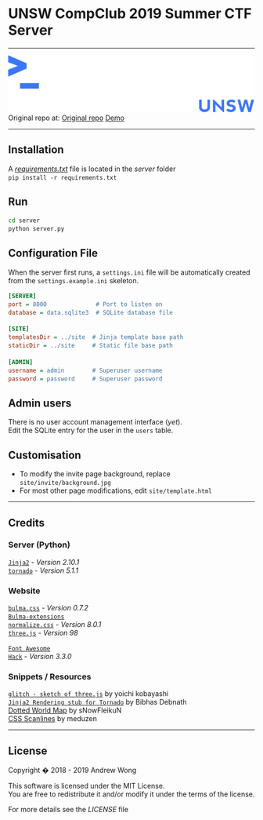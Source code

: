 # UNSW CompClub 2019 Summer CTF Server
---

![UNSW CSESoc Logo](site/assets/img/csesocwhiteblue.png)
Original repo at: [Original repo](https://github.com/featherbear/UNSW-CompClub2019Summer-CTF)
[Demo](//featherbear.github.io/UNSW-CompClub2019Summer-CTF)

---
## Installation
A [_requirements.txt_](server/requirements.txt) file is located in the _server_ folder  
`pip install -r requirements.txt`

## Run
```bash
cd server
python server.py
```

## Configuration File
When the server first runs, a `settings.ini` file will be automatically created from the `settings.example.ini` skeleton.

```ini
[SERVER]
port = 8000              # Port to listen on
database = data.sqlite3  # SQLite database file 

[SITE]
templatesDir = ../site  # Jinja template base path
staticDir = ../site     # Static file base path

[ADMIN]
username = admin        # Superuser username
password = password     # Superuser password
```

## Admin users
There is no user account management interface (_yet_).  
Edit the SQLite entry for the user in the `users` table.  

## Customisation

* To modify the invite page background, replace `site/invite/background.jpg`  
* For most other page modifications, edit `site/template.html`

---

## Credits

### Server (Python)
[`Jinja2`](http://jinja.pocoo.org) - _Version 2.10.1_  
[`tornado`](//www.tornadoweb.org) - _Version 5.1.1_

### Website
[`bulma.css`](//bulma.io) - _Version 0.7.2_  
[`Bulma-extensions`](//wikiki.github.io)  
[`normalize.css`](//necolas.github.io/normalize.css) - _Version 8.0.1_  
[`three.js`](//threejs.org) - _Version 98_  

[`Font Awesome`](//fontawesome.com)  
[`Hack`](//sourcefoundry.org/hack) - _Version 3.3.0_  

### Snippets / Resources
[`glitch - sketch of three.js`](//ykob.github.io/sketch-threejs/sketch/glitch.html) by yoichi kobayashi  
[`Jinja2 Rendering stub for Tornado`](https://bibhasdn.com/blog/using-jinja2-as-the-template-engine-for-tornado-web-framework/) by Bibhas Debnath  
[Dotted World Map](//www.deviantart.com/snowfleikun/art/Dots-world-map-179891314) by sNowFleikuN  
[CSS Scanlines](//codepen.io/meduzen/pen/zxbwRV) by meduzen  

---
## License
Copyright � 2018 - 2019 Andrew Wong  

This software is licensed under the MIT License.  
You are free to redistribute it and/or modify it under the terms of the license.  

For more details see the _LICENSE_ file
